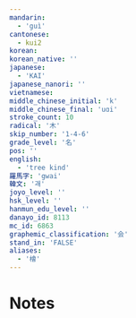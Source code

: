 ```yaml
---
mandarin:
  - 'guì'
cantonese:
  - kui2
korean:
korean_native: ''
japanese:
  - 'KAI'
japanese_nanori: ''
vietnamese:
middle_chinese_initial: 'k'
middle_chinese_final: 'uɑi'
stroke_count: 10
radical: '木'
skip_number: '1-4-6'
grade_level: '名'
pos: ''
english:
  - 'tree kind'
羅馬字: 'gwai'
韓文: '괘'
joyo_level: ''
hsk_level: ''
hanmun_edu_level: ''
danayo_id: 8113
mc_id: 6863
graphemic_classification: '会'
stand_in: 'FALSE'
aliases:
  - '檜'
---
```


# Notes
